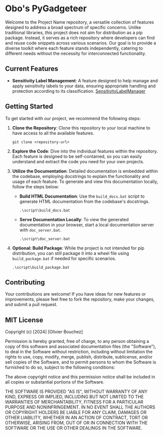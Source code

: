 # Obo's PyGadgeteer

Welcome to the Project Name repository, a versatile collection of features designed to address a broad spectrum of specific concerns. Unlike traditional libraries, this project does not aim for distribution as a pip package. Instead, it serves as a rich repository where developers can find and reuse code snippets across various scenarios. Our goal is to provide a diverse toolkit where each feature stands independently, catering to different needs without the necessity for interconnected functionality.

## Current Features

- **Sensitivity Label Management**: A feature designed to help manage and apply sensitivity labels to your data, ensuring appropriate handling and protection according to its classification. [SensitivityLabelManager](SENSITIVITY_LABEL_MANAGER.md)

## Getting Started

To get started with our project, we recommend the following steps:

1. **Clone the Repository**: Clone this repository to your local machine to have access to all the available features.

    ```
    git clone <repository-url>
    ```

2. **Explore the Code**: Dive into the individual features within the repository. Each feature is designed to be self-contained, so you can easily understand and extract the code you need for your own projects.

3. **Utilize the Documentation**: Detailed documentation is embedded within the codebase, employing docstrings to explain the functionality and usage of each feature. To generate and view this documentation locally, follow the steps below:

    - **Build HTML Documentation**: Use the `build_docs.bat` script to generate HTML documentation from the codebase's docstrings.

        ```
        .\script\build_docs.bat
        ```

    - **Serve Documentation Locally**: To view the generated documentation in your browser, start a local documentation server with `doc_server.bat`.

        ```
        .\script\doc_server.bat
        ```

4. **Optional: Build Package**: While the project is not intended for pip distribution, you can still package it into a wheel file using `build_package.bat` if needed for specific scenarios.

    ```
    .\script\build_package.bat
    ```

## Contributing

Your contributions are welcome! If you have ideas for new features or improvements, please feel free to fork the repository, make your changes, and submit a pull request.

## MIT License

Copyright (c) [2024] [Olivier Bouchez]

Permission is hereby granted, free of charge, to any person obtaining a copy
of this software and associated documentation files (the "Software"), to deal
in the Software without restriction, including without limitation the rights
to use, copy, modify, merge, publish, distribute, sublicense, and/or sell
copies of the Software, and to permit persons to whom the Software is
furnished to do so, subject to the following conditions:

The above copyright notice and this permission notice shall be included in all
copies or substantial portions of the Software.

THE SOFTWARE IS PROVIDED "AS IS", WITHOUT WARRANTY OF ANY KIND, EXPRESS OR
IMPLIED, INCLUDING BUT NOT LIMITED TO THE WARRANTIES OF MERCHANTABILITY,
FITNESS FOR A PARTICULAR PURPOSE AND NONINFRINGEMENT. IN NO EVENT SHALL THE
AUTHORS OR COPYRIGHT HOLDERS BE LIABLE FOR ANY CLAIM, DAMAGES OR OTHER
LIABILITY, WHETHER IN AN ACTION OF CONTRACT, TORT OR OTHERWISE, ARISING FROM,
OUT OF OR IN CONNECTION WITH THE SOFTWARE OR THE USE OR OTHER DEALINGS IN THE
SOFTWARE.


